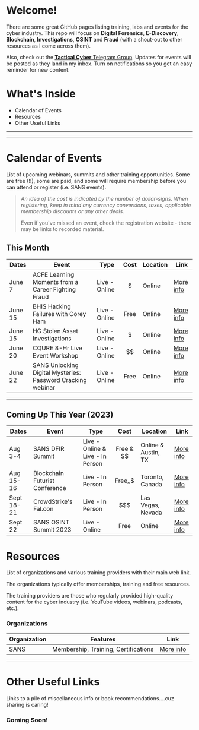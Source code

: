 # Welcome!

There are some great GitHub pages listing training, labs and events for the cyber industry.  This repo will focus on **Digital Forensics**, **E-Discovery**, **Blockchain**, **Investigations**, **OSINT** and **Fraud** (with a shout-out to other resources as I come across them).

Also, check out the [**Tactical Cyber** Telegram Group](https://t.me/+BF2AyV6TVctmOTgx).  Updates for events will be posted as they land in my inbox.  Turn on notifications so you get an easy reminder for new content.

# What's Inside

+ Calendar of Events
+ Resources
+ Other Useful Links

****
****

# Calendar of Events
List of upcoming webinars, summits and other training opportunities.  Some are free (!!), some are paid, and some will require membership before you can attend or register (i.e. SANS events).

> *An idea of the cost is indicated by the number of dollar-signs.  When registering, keep in mind any currency conversions, taxes, applicable membership discounts or any other deals.*
> 
> Even if you've missed an event, check the registration website - there may be links to recorded material.


## This Month

| Dates         | Event                             | Type           | Cost     | Location          | Link        |
| ------------- | --------------------------------- | -------------- | :------: | ----------------- | ----------- |
| June 7  | ACFE Learning Moments from a Career Fighting Fraud | Live - Online  | $ | Online  | [More info](https://acfe-gta.com/event-5070827)
| June 15 | BHIS Hacking Failures with Corey Ham | Live - Online  | Free | Online  | [More info](https://zoom.us/webinar/register/WN_CGTnu448SWiyNhu6x4At7w#/registration)
| June 15 | HG Stolen Asset Investigations | Live - Online  | $ | Online | [More info](https://www.hetheringtongroup.com/training/webinars/)
| June 20       | CQURE 8-Hr Live Event Workshop    | Live - Online  | $$       | Online            | [More info](https://cqureacademy.com/cyber-security-training/implementing-privileged-access-workstations#register-course)
| June 22       | SANS Unlocking Digital Mysteries: Password Cracking webinar | Live - Online  | Free  | Online            | [More info](https://www.sans.org/webcasts/unlocking-digital-mysteries-password-cracking-osint-forensic-investigations/?utm_medium=Email&utm_source=HL-GL&utm_content=CC%200623%20Cyber%20Defense%20OSINT%20Register%20for%20Workshop%20Button&utm_campaign=Curriculum%20Community&is=907434d01a6d13f922c74eb65dc4c055eb797ed2b47afae8df98363a6bf84867)

****

## Coming Up This Year (2023)

| Dates         | Event                             | Type              | Cost     | Location          | Link        |
| ------------- | --------------------------------- | ----------------- | :------: | ----------------- | ----------- |
| Aug 3-4  | SANS DFIR Summit | Live - Online & Live - In Person  | Free & $$ | Online & Austin, TX | [More info](https://www.sans.org/cyber-security-training-events/digital-forensics-summit-2023/?utm_medium=Email&utm_source=Newsbites&utm_content=NBvol25no48%20NA%20Other&utm_campaign=digital%20forensics%20summit%202023)
| Aug 15-16  | Blockchain Futurist Conference | Live - In Person  | Free,$,$$ | Toronto, Canada | [More info](https://www.futuristconference.com/)
| Sept 18-21    | CrowdStrike\'s Fal\.con | Live - In Person  | $$$ | Las Vegas, Nevada    | [More info](https://www.crowdstrike.com/events/fal-con/?utm_campaign=fal-con&utm_content=117231_em3falcon2023ams-new-pcta&utm_medium=emc&utm_source=mkto)
| Sept 22    | SANS OSINT Summit 2023 | Live - Online  | Free | Online   | [More info](https://www.sans.org/cyber-security-training-events/osint-summit-2023/?utm_medium=Email&utm_source=HL-GL&utm_content=1247407%20CC%200623%20Cyber%20Defense%20OSINT%20Summit%20Register%20Now%20Button&utm_campaign=Curriculum%20Community&is=907434d01a6d13f922c74eb65dc4c055eb797ed2b47afae8df98363a6bf84867)

# Resources
List of organizations and various training providers with their main web link.

The organizations typically offer memberships, training and free resources.

The training providers are those who regularly provided high-quality content for the cyber industry (i.e. YouTube videos, webinars, podcasts, etc.).

### Organizations

| Organization   | Features              | Link        |
| ------------- | ---------------------- | ----------- |
| SANS  | Membership, Training, Certifications | [More info](https://www.sans.org/)

****

# Other Useful Links
Links to a pile of miscellaneous info or book recommendations....cuz sharing is caring!

### Coming Soon!

